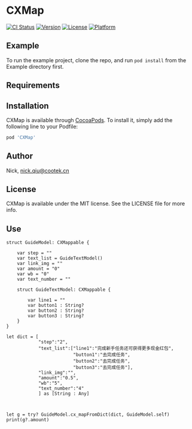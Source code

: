 # CXMap

[![CI Status](https://img.shields.io/travis/Nick/CXMap.svg?style=flat)](https://travis-ci.org/Nick/CXMap)
[![Version](https://img.shields.io/cocoapods/v/CXMap.svg?style=flat)](https://cocoapods.org/pods/CXMap)
[![License](https://img.shields.io/cocoapods/l/CXMap.svg?style=flat)](https://cocoapods.org/pods/CXMap)
[![Platform](https://img.shields.io/cocoapods/p/CXMap.svg?style=flat)](https://cocoapods.org/pods/CXMap)

## Example

To run the example project, clone the repo, and run `pod install` from the Example directory first.

## Requirements

## Installation

CXMap is available through [CocoaPods](https://cocoapods.org). To install
it, simply add the following line to your Podfile:

```ruby
pod 'CXMap'
```

## Author

Nick, nick.qiu@cootek.cn

## License

CXMap is available under the MIT license. See the LICENSE file for more info.


## Use
```
struct GuideModel: CXMappable {

    var step = ""
    var text_list = GuideTextModel()
    var link_img = ""
    var amount = "0"
    var wb = "0"
    var text_number = ""

    struct GuideTextModel: CXMappable {

        var line1 = ""
        var button1 : String?
        var button2 : String?
        var button3 : String?
    }
}

let dict = [
            "step":"2",
            "text_list":["line1":"完成新手任务还可获得更多现金红包",
                         "button1":"去完成任务",
                         "button2":"去完成任务",
                         "button3":"去完成任务"],
            "link_img":"",
            "amount":"0.5",
            "wb":"5",
            "text_number":"4"
            ] as [String : Any]
            
            
            
let g = try? GuideModel.cx_mapFromDict(dict, GuideModel.self)
print(g?.amount)
```

